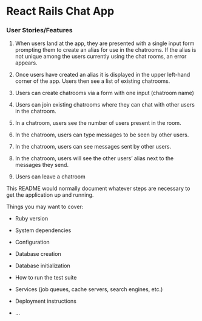# React Rails Chat App

### User Stories/Features
1. When users land at the app, they are presented with a single input form prompting them to create an alias for use in the chatrooms. If the alias is not unique among the users currently using the chat rooms, an error appears.

2. Once users have created an alias it is displayed in the upper left-hand corner of the app. Users then see a list of existing chatrooms.

3. Users can create chatrooms via a form with one input (chatroom name)

4. Users can join existing chatrooms where they can chat with other users in the chatroom.

5. In a chatroom, users see the number of users present in the room.

6. In the chatroom, users can type messages to be seen by other users.

7. In the chatroom, users can see messages sent by other users.

8. In the chatroom, users will see the other users’ alias next to the messages they send.

9. Users can leave a chatroom


This README would normally document whatever steps are necessary to get the
application up and running.

Things you may want to cover:

- Ruby version

- System dependencies

- Configuration

- Database creation

- Database initialization

- How to run the test suite

- Services (job queues, cache servers, search engines, etc.)

- Deployment instructions

- ...
